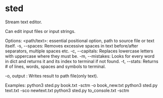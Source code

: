 # sted
Stream text editor.

Can edit input files or input strings.

Options:
  <path/text>: essential positional option, path to source file or text itself.
  -s, --spaces: Removes excessive spaces in text before/after separators, multiple spaces etc.
  -c, --capitals: Replaces lowercase letters with uppercase where they must be.
  -m, --mistakes: Looks for every word in dict and returns it and its index to terminal if not found.
  -t, --stats: Returns # of lines, words, spaces and symbols to terminal.
  
  -o, output <path>: Writes result to path file(only text).
  
  Examples:
    python3 sted.py book.txt -sctm -o book_new.txt
    python3 sted.py text.txt -sco newtext.txt
    python3 sted.py to_console.txt -sctm 

